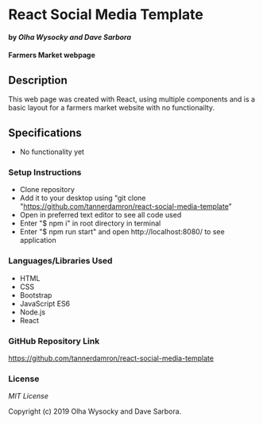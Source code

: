 # React Social Media Template
#### by _**Olha Wysocky and Dave Sarbora**_

#### Farmers Market webpage

## Description
This web page was created with React, using multiple components and is a basic layout for a farmers market website with no functionailty.

## Specifications
* No functionality yet

### Setup Instructions

* Clone repository
* Add it to your desktop using "git clone "https://github.com/tannerdamron/react-social-media-template"
* Open in preferred text editor to see all code used
* Enter "$ npm i" in root directory in terminal
* Enter "$ npm run start" and open http://localhost:8080/ to see application


### Languages/Libraries Used
* HTML
* CSS
* Bootstrap
* JavaScript ES6
* Node.js
* React

### GitHub Repository Link
https://github.com/tannerdamron/react-social-media-template


### License
*MIT License*

Copyright (c) 2019  Olha Wysocky and Dave Sarbora.
